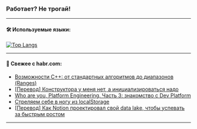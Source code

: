 ### Работает? Не трогай!

---
<!--
#### 🛠️ Technical stack:

![Java](https://img.shields.io/badge/Java-informational?logo=Oracle&style=flat&logoColor=white&color=FF4500)
![Kotlin](https://img.shields.io/badge/Kotlin-informational?logo=Kotlin&style=flat&logoColor=white&color=774D97)
![TS](https://img.shields.io/badge/TypeScript-informational?logo=typeScript&style=flat&logoColor=black&color=017acc)
![Python](https://img.shields.io/badge/Python-informational?logo=Python&style=flat&logoColor=black&color=ffdd54) <br>
![Spring](https://img.shields.io/badge/Spring-informational?logo=Spring&style=flat&logoColor=white&color=6DB33F) 
![SpringBoot](https://img.shields.io/badge/SpringBoot-informational?logo=SpringBoot&style=flat&logoColor=white&color=6DB33F)
![Nest](https://img.shields.io/badge/NestJS-informational?logo=NestJS&style=flat&logoColor=white&color=E0234E) 
![NodeJS](https://img.shields.io/badge/NodeJS-informational?logo=node.js&style=flat&logoColor=white&color=70A760)<br>
![PostgreSQL](https://img.shields.io/badge/PostgreSQL-informational?logo=PostgreSQL&style=flat&logoColor=white&color=DAA520)
![MongoDB](https://img.shields.io/badge/MongoDB-informational?logo=MongoDB&style=flat&logoColor=white&color=870000)
![Apache](https://img.shields.io/badge/Apache-informational?logo=apache&style=flat&logoColor=white&color=f74e28)

___ 
-->

#### 🛠️ Используемые языки:

[![Top Langs](https://github-readme-stats-u2qms2cxw-advtsettinggmailcoms-projects.vercel.app/api/top-langs/?username=zloylis&langs_count=10&hide_title=true&title_color=e6edf3&size_weight=0.5&count_weight=0.5&layout=compact&hide_progress=true&hide_border=true&theme=dracula)](https://github.com/zloylis)

<!---


####  :octocat:&nbsp;&nbsp; Статистика:

![GitHub stats](https://github-readme-stats-u2qms2cxw-advtsettinggmailcoms-projects.vercel.app/api?username=zloylis&show_icons=true&hide_border=true&theme=dracula&title_color=e6edf3&include_all_commits=true&count_private=true&hide_rank=false&hide_title=true&rank_icon=github)
-->
---

#### 💬 Свежее с habr.com:

<!-- BLOG-POST-LIST:START -->
- [Возможности С++: от стандартных алгоритмов до диапазонов &lpar;Ranges&rpar;](https://habr.com/ru/companies/simbirsoft/articles/828878/?utm_source=habrahabr&utm_medium=rss&utm_campaign=828878)
- [[Перевод] Конструктора у меня нет, а инициализироваться надо](https://habr.com/ru/articles/828936/?utm_source=habrahabr&utm_medium=rss&utm_campaign=828936)
- [Who are you, Platform Engineering. Часть 3: знакомство с Dev Platform](https://habr.com/ru/companies/vk/articles/827022/?utm_source=habrahabr&utm_medium=rss&utm_campaign=827022)
- [Стреляем себе в ногу из localStorage](https://habr.com/ru/articles/828912/?utm_source=habrahabr&utm_medium=rss&utm_campaign=828912)
- [[Перевод] Как Notion проектировал свой data lake, чтобы успевать за быстрым ростом](https://habr.com/ru/companies/wunderfund/articles/828906/?utm_source=habrahabr&utm_medium=rss&utm_campaign=828906)
<!-- BLOG-POST-LIST:END -->

---
